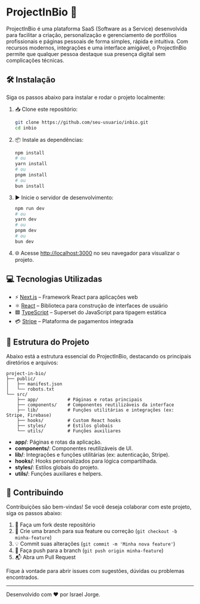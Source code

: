 # ProjectInBio 🚀

ProjectInBio é uma plataforma SaaS (Software as a Service) desenvolvida para facilitar a criação, personalização e gerenciamento de portfólios profissionais e páginas pessoais de forma simples, rápida e intuitiva. Com recursos modernos, integrações e uma interface amigável, o ProjectInBio permite que qualquer pessoa destaque sua presença digital sem complicações técnicas.

## 🛠️ Instalação

Siga os passos abaixo para instalar e rodar o projeto localmente:

1. 📥 Clone este repositório:
   ```bash
   git clone https://github.com/seu-usuario/inbio.git
   cd inbio
   ```
2. 📦 Instale as dependências:
   ```bash
   npm install
   # ou
   yarn install
   # ou
   pnpm install
   # ou
   bun install
   ```
3. ▶️ Inicie o servidor de desenvolvimento:
   ```bash
   npm run dev
   # ou
   yarn dev
   # ou
   pnpm dev
   # ou
   bun dev
   ```
4. 🌐 Acesse [http://localhost:3000](http://localhost:3000) no seu navegador para visualizar o projeto.

## 💻 Tecnologias Utilizadas

- ⚡ [Next.js](https://nextjs.org) – Framework React para aplicações web
- ⚛️ [React](https://react.dev) – Biblioteca para construção de interfaces de usuário
- 🟦 [TypeScript](https://www.typescriptlang.org/) – Superset do JavaScript para tipagem estática
- 💳 [Stripe](https://stripe.com/) – Plataforma de pagamentos integrada

## 📁 Estrutura do Projeto

Abaixo está a estrutura essencial do ProjectInBio, destacando os principais diretórios e arquivos:

```
project-in-bio/
├── public/
│   ├── manifest.json
│   └── robots.txt
└── src/
    ├── app/           # Páginas e rotas principais
    ├── components/    # Componentes reutilizáveis da interface
    ├── lib/           # Funções utilitárias e integrações (ex: Stripe, Firebase)
    ├── hooks/         # Custom React hooks
    ├── styles/        # Estilos globais
    └── utils/         # Funções auxiliares
```

- **app/**: Páginas e rotas da aplicação.
- **components/**: Componentes reutilizáveis de UI.
- **lib/**: Integrações e funções utilitárias (ex: autenticação, Stripe).
- **hooks/**: Hooks personalizados para lógica compartilhada.
- **styles/**: Estilos globais do projeto.
- **utils/**: Funções auxiliares e helpers.

## 🤝 Contribuindo

Contribuições são bem-vindas! Se você deseja colaborar com este projeto, siga os passos abaixo:

1. 🍴 Faça um fork deste repositório
2. 🌿 Crie uma branch para sua feature ou correção (`git checkout -b minha-feature`)
3. 💡 Commit suas alterações (`git commit -m 'Minha nova feature'`)
4. 🚀 Faça push para a branch (`git push origin minha-feature`)
5. 📬 Abra um Pull Request

Fique à vontade para abrir issues com sugestões, dúvidas ou problemas encontrados.

---

Desenvolvido com ❤️ por Israel Jorge.
